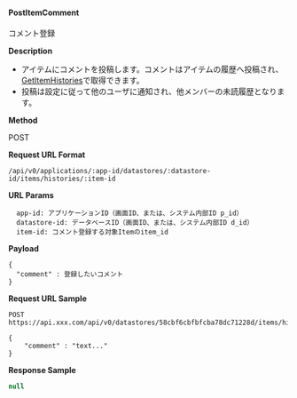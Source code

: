 
#### PostItemComment

コメント登録

**Description**

- アイテムにコメントを投稿します。コメントはアイテムの履歴へ投稿され、[GetItemHistories](GetItemHistories)で取得できます。
- 投稿は設定に従って他のユーザに通知され、他メンバーの未読履歴となります。

**Method**

POST

**Request URL Format**

```text
/api/v0/applications/:app-id/datastores/:datastore-id/items/histories/:item-id
```

**URL Params**

```text
  app-id: アプリケーションID（画面ID、または、システム内部ID p_id）
  datastore-id: データベースID（画面ID、または、システム内部ID d_id）
  item-id: コメント登録する対象Itemのitem_id
```

**Payload**

```text
{
  "comment" : 登録したいコメント
}
```

**Request URL Sample**

```text
POST https://api.xxx.com/api/v0/datastores/58cbf6cbfbfcba78dc71228d/items/histories
```

```text
{
    "comment" : "text..."
}
```

**Response Sample**

```javascript
null
```

